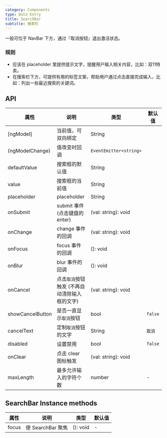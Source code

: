 ```yaml
---
category: Components
type: Data Entry
title: SearchBar
subtitle: 搜索栏
---
```


一般可位于 NavBar 下方，通过『取消按钮』退出激活状态。

### 规则

- 应该在 placeholder 里提供提示文字，提醒用户输入相关内容，比如：双11特卖。
- 在搜索栏下方，可提供有用的标签文案，帮助用户通过点击直接完成输入，比如：列出一些最近搜索的关键词。

## API

属性 | 说明 | 类型 | 默认值
----|-----|------|------
| \[ngModel\]  | 当前值，可双向绑定 | String|<span> </span> |
| (ngModelChange)  | 值改变时回调 | `EventEmitter<string>`|<span> </span> |
| defaultValue |    搜索框的默认值     | String | <span> </span> |
| value      |  搜索框的当前值  | String | <span> </span> |
| placeholder    |    placeholder     | String | <span> </span> |
| onSubmit    |  submit 事件 (点击键盘的 enter)  | (val: string): void | <span> </span> |
| onChange    |    change 事件的回调     | (val: string): void |<span> </span>  |
| onFocus    |    focus 事件的回调     | (): void | <span> </span> |
| onBlur    |    blur 事件的回调     | (): void | <span> </span> |
| onCancel  | 点击`取消`按钮触发 (不再自动清除输入框的文字) | (val: string): void | <span> </span> |
| showCancelButton    |    是否一直显示`取消`按钮     | bool |  `false`  |
| cancelText    |   定制`取消`按钮的文字     | String |  `取消`  |
| disabled    |  设置禁用   | bool |  `false`  |
| onClear  |    点击 clear 图标触发  | (val: string): void | <span> </span> |
| maxLength     |  最多允许输入的字符个数    | number | -  |


## SearchBar Instance methods

属性 | 说明 | 类型 | 默认值
----|-----|------|------
| focus   | 使 SearchBar 聚焦  | (): void |  -  |
